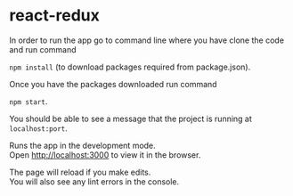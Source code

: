 # react-redux

In order to run the app go to command line where you have clone the code and run command <br>

`npm install` (to download packages required from package.json).

Once you have the packages downloaded run command <br>

`npm start`.

You should be able to see a message that the project is running at `localhost:port`. <br>

Runs the app in the development mode.<br>
Open [http://localhost:3000](http://localhost:3000) to view it in the browser.

The page will reload if you make edits.<br>
You will also see any lint errors in the console.


